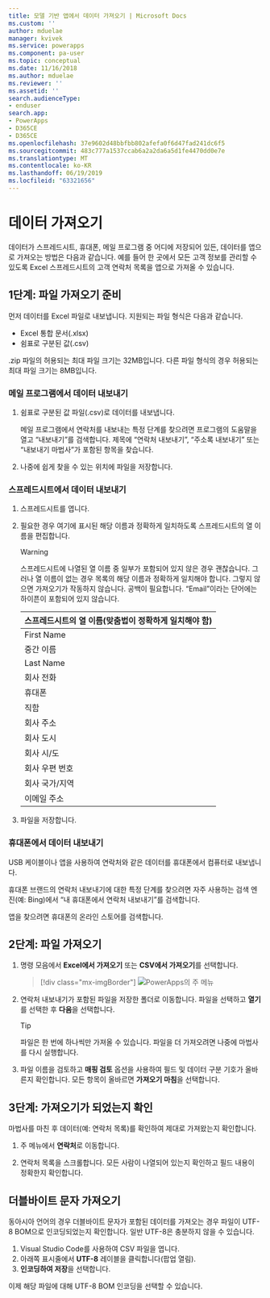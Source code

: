 ```yaml
---
title: 모델 기반 앱에서 데이터 가져오기 | Microsoft Docs
ms.custom: ''
author: mduelae
manager: kvivek
ms.service: powerapps
ms.component: pa-user
ms.topic: conceptual
ms.date: 11/16/2018
ms.author: mduelae
ms.reviewer: ''
ms.assetid: ''
search.audienceType:
- enduser
search.app:
- PowerApps
- D365CE
- D365CE
ms.openlocfilehash: 37e9602d48bbfbb802afefa0f6d47fad241dc6f5
ms.sourcegitcommit: 483c777a1537ccab6a2a2da6a5d1fe4470dd0e7e
ms.translationtype: MT
ms.contentlocale: ko-KR
ms.lasthandoff: 06/19/2019
ms.locfileid: "63321656"
---
```

# <a name="import-data"></a>데이터 가져오기

데이터가 스프레드시트, 휴대폰, 메일 프로그램 중 어디에 저장되어 있든, 데이터를 앱으로 가져오는 방법은 다음과 같습니다. 예를 들어 한 곳에서 모든 고객 정보를 관리할 수 있도록 Excel 스프레드시트의 고객 연락처 목록을 앱으로 가져올 수 있습니다.
  
## <a name="step-1-get-your-import-file-ready"></a>1단계: 파일 가져오기 준비  
먼저 데이터를 Excel 파일로 내보냅니다. 지원되는 파일 형식은 다음과 같습니다.
 - Excel 통합 문서(.xlsx)
 - 쉼표로 구분된 값(.csv)
  
.zip 파일의 허용되는 최대 파일 크기는 32MB입니다. 다른 파일 형식의 경우 허용되는 최대 파일 크기는 8MB입니다.  
  
### <a name="export-data-from-an-email-program"></a>메일 프로그램에서 데이터 내보내기  
  
1.  쉼표로 구분된 값 파일(.csv)로 데이터를 내보냅니다.  
  
     메일 프로그램에서 연락처를 내보내는 특정 단계를 찾으려면 프로그램의 도움말을 열고 “내보내기”를 검색합니다. 제목에 “연락처 내보내기”, “주소록 내보내기” 또는 “내보내기 마법사”가 포함된 항목을 찾습니다.  
  
2.  나중에 쉽게 찾을 수 있는 위치에 파일을 저장합니다.  
  
### <a name="export-data-from-a-spreadsheet"></a>스프레드시트에서 데이터 내보내기  
  
1.  스프레드시트를 엽니다.  
  
2.  필요한 경우 여기에 표시된 해당 이름과 정확하게 일치하도록 스프레드시트의 열 이름을 편집합니다.  
  
    > [!WARNING]
    > 스프레드시트에 나열된 열 이름 중 일부가 포함되어 있지 않은 경우 괜찮습니다. 그러나 열 이름이 없는 경우 목록의 해당 이름과 정확하게 일치해야 합니다. 그렇지 않으면 가져오기가 작동하지 않습니다. 공백이 필요합니다. “Email”이라는 단어에는 하이픈이 포함되어 있지 않습니다.  

    |**스프레드시트의 열 이름(맞춤법이 정확하게 일치해야 함)**|
    |---------|
    |First Name|  
    |중간 이름|  
    |Last Name|  
    |회사 전화|  
    |휴대폰|  
    |직함|  
    |회사 주소|  
    |회사 도시|  
    |회사 시/도|  
    |회사 우편 번호|  
    |회사 국가/지역|  
    |이메일 주소|  
  
3.  파일을 저장합니다.  
  
### <a name="export-data-from-your-phone"></a>휴대폰에서 데이터 내보내기  

USB 케이블이나 앱을 사용하여 연락처와 같은 데이터를 휴대폰에서 컴퓨터로 내보냅니다.
  
휴대폰 브랜드의 연락처 내보내기에 대한 특정 단계를 찾으려면 자주 사용하는 검색 엔진(예: Bing)에서 “내 휴대폰에서 연락처 내보내기”를 검색합니다.  
  
앱을 찾으려면 휴대폰의 온라인 스토어를 검색합니다.  
  
## <a name="step-2-import-the-file"></a>2단계: 파일 가져오기 
  
1. 명령 모음에서 **Excel에서 가져오기** 또는 **CSV에서 가져오기**를 선택합니다.

   > [!div class="mx-imgBorder"]
   > ![PowerApps의 주 메뉴](media/import.png "PowerApps의 주 메뉴")
  
2. 연락처 내보내기가 포함된 파일을 저장한 폴더로 이동합니다. 파일을 선택하고 **열기**를 선택한 후 **다음**을 선택합니다.  
  
   > [!TIP]
   > 파일은 한 번에 하나씩만 가져올 수 있습니다. 파일을 더 가져오려면 나중에 마법사를 다시 실행합니다.
   
3. 파일 이름을 검토하고 **매핑 검토** 옵션을 사용하여 필드 및 데이터 구분 기호가 올바른지 확인합니다. 모든 항목이 올바르면 **가져오기 마침**을 선택합니다.  
 
## <a name="step-3-check-that-the-import-is-successful"></a>3단계: 가져오기가 되었는지 확인

마법사를 마친 후 데이터(예: 연락처 목록)를 확인하여 제대로 가져왔는지 확인합니다.  
  
1. 주 메뉴에서 **연락처**로 이동합니다.
  
2. 연락처 목록을 스크롤합니다. 모든 사람이 나열되어 있는지 확인하고 필드 내용이 정확한지 확인합니다.

## <a name="import-double-byte-characters"></a>더블바이트 문자 가져오기 

동아시아 언어의 경우 더블바이트 문자가 포함된 데이터를 가져오는 경우 파일이 UTF-8 BOM으로 인코딩되었는지 확인합니다. 일반 UTF-8은 충분하지 않을 수 있습니다.

1. Visual Studio Code를 사용하여 CSV 파일을 엽니다.
2. 아래쪽 표시줄에서 **UTF-8** 레이블을 클릭합니다(팝업 열림). 
3. **인코딩하여 저장**을 선택합니다. 

이제 해당 파일에 대해 UTF-8 BOM 인코딩을 선택할 수 있습니다.

